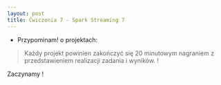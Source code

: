 ```yaml
---
layout: post
title: Ćwiczenia 7 - Spark Streaming 7
---
```



- Przypominam! o projektach:
> Każdy projekt powinien zakończyć się 20 minutowym nagraniem z przedstawieniem realizacji zadania i wyników. !

Zaczynamy !
